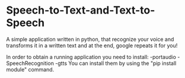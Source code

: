 # Speech-to-Text-and-Text-to-Speech
A simple application written in python, that recognize your voice and transforms it in a written text and at the end, google repeats it for you!

In order to obtain a running application you need to install:
-portaudio
-SpeechRecognition
-gtts
You can install them by using the "pip install module" command.
